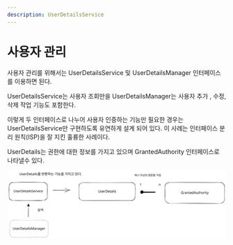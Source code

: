 ```yaml
---
description: UserDetailsService
---
```


# 사용자 관리

사용자 관리를 위해서는 UserDetailsService 및 UserDetailsManager 인터페이스를 이용하면 된다.

UserDetailsService는 사용자 조회만을 UserDetailsManager는 사용자 추가 , 수정, 삭제 작업 기능도 포함한다.

이렇게 두 인터페이스로 나누어 사용자 인증하는 기능만 필요한 경우는 UserDetailsService만 구현하도록 유연하게 설계 되어 있다. 이 사례는 인터페이스 분리 원칙(ISP)을 잘 지킨 훌륭한 사례이다.

UserDetails는 권한에 대한 정보를 가지고 있으며 GrantedAuthority 인터페이스로 나타낼수 있다.

<img src="../../../../.gitbook/assets/file.excalidraw (1) (1).svg" alt="사용자 관리를 수행하는 구성 요소간 종속성" class="gitbook-drawing">



##
